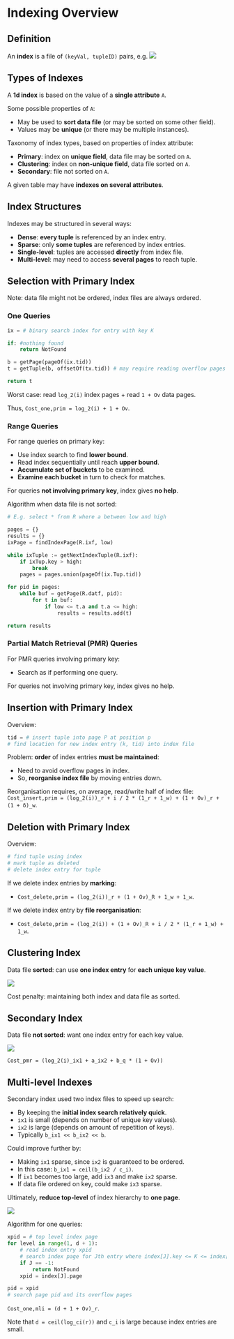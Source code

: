 # Indexing Overview
## Definition
An **index** is a file of ``(keyVal, tupleID)`` pairs, e.g.
![](https://cgi.cse.unsw.edu.au/~cs9315/21T1/lectures/indexing/Pics/file-struct/index.png)

## Types of Indexes
A **1d index** is based on the value of a **single attribute** ``A``.

Some possible properties of ``A``:
- May be used to **sort data file** (or may be sorted on some other field).
- Values may be **unique** (or there may be multiple instances).

Taxonomy of index types, based on properties of index attribute:
- **Primary**: index on **unique field**, data file may be sorted on ``A``.
- **Clustering**: index on **non-unique field**, data file sorted on ``A``.
- **Secondary**: file not sorted on ``A``.

A given table may have **indexes on several attributes**.

## Index Structures
Indexes may be structured in several ways:
- **Dense**: **every tuple** is referenced by an index entry.
- **Sparse**: only **some tuples** are referenced by index entries.
- **Single-level**: tuples are accessed **directly** from index file.
- **Multi-level**: may need to access **several pages** to reach tuple.

## Selection with Primary Index
Note: data file might not be ordered, index files are always ordered.

### One Queries
```py
ix = # binary search index for entry with key K

if: #nothing found
    return NotFound

b = getPage(pageOf(ix.tid))
t = getTuple(b, offsetOf(tx.tid)) # may require reading overflow pages

return t
```

Worst case: read ``log_2(i)`` index pages + read ``1 + Ov`` data pages.

Thus, ``Cost_one,prim = log_2(i) + 1 + Ov``.

### Range Queries
For range queries on primary key:
- Use index search to find **lower bound**.
- Read index sequentially until reach **upper bound**.
- **Accumulate set of buckets** to be examined.
- **Examine each bucket** in turn to check for matches.

For queries **not involving primary key**, index gives **no help**.

Algorithm when data file is not sorted:
```py
# E.g. select * from R where a between low and high

pages = {}
results = {}
ixPage = findIndexPage(R.ixf, low)

while ixTuple := getNextIndexTuple(R.ixf):
    if ixTup.key > high:
        break
    pages = pages.union(pageOf(ix.Tup.tid))

for pid in pages:
    while buf = getPage(R.datf, pid):
        for t in buf:
            if low <= t.a and t.a <= high:
                results = results.add(t)

return results
```

### Partial Match Retrieval (PMR) Queries
For PMR queries involving primary key:
- Search as if performing one query.

For queries not involving primary key, index gives no help.

## Insertion with Primary Index
Overview:
```py
tid = # insert tuple into page P at position p
# find location for new index entry (k, tid) into index file
```

Problem: **order** of index entries **must be maintained**:
- Need to avoid overflow pages in index.
- So, **reorganise index file** by moving entries down.

Reorganisation requires, on average, read/write half of index file:
``Cost_insert,prim = (log_2(i))_r + i / 2 * (1_r + 1_w) + (1 + Ov)_r + (1 + δ)_w``.

## Deletion with Primary Index
Overview:
```py
# find tuple using index
# mark tuple as deleted
# delete index entry for tuple
```

If we delete index entries by **marking**:
- ``Cost_delete,prim = (log_2(i))_r + (1 + Ov)_R + 1_w + 1_w``.

If we delete index entry by **file reorganisation**:
- ``Cost_delete,prim = (log_2(i)) + (1 + Ov)_R + i / 2 * (1_r + 1_w) + 1_w``.

## Clustering Index
Data file **sorted**: can use **one index entry** for **each unique key value**.

![](https://cgi.cse.unsw.edu.au/~cs9315/21T1/lectures/indexing/Pics/file-struct/clustering-index.png)

Cost penalty: maintaining both index and data file as sorted.

## Secondary Index
Data file **not sorted**: want one index entry for each key value.

![](https://cgi.cse.unsw.edu.au/~cs9315/21T1/lectures/indexing/Pics/file-struct/sec-index.png)

``Cost_pmr = (log_2(i)_ix1 + a_ix2 + b_q * (1 + Ov))``

## Multi-level Indexes
Secondary index used two index files to speed up search:
- By keeping the **initial index search relatively quick**. 
- ``ix1`` is small (depends on number of unique key values).
- ``ix2`` is large (depends on amount of repetition of keys).
- Typically ``b_ix1 << b_ix2 << b``.

Could improve further by:
- Making ``ix1`` sparse, since ``ix2`` is guaranteed to be ordered.
- In this case: ``b_ix1 = ceil(b_ix2 / c_i)``.
- If ``ix1`` becomes too large, add ``ix3`` and make ``ix2`` sparse.
- If data file ordered on key, could make ``ix3`` sparse.

Ultimately, **reduce top-level** of index hierarchy to **one page**.

![](https://cgi.cse.unsw.edu.au/~cs9315/21T1/lectures/indexing/Pics/file-struct/multi-level-index.png)

Algorithm for one queries:
```py
xpid = # top level index page
for level in range(1, d + 1):
    # read index entry xpid
    # search index page for Jth entry where index[J].key <= K <= index[J + 1].key
    if J == -1:
        return NotFound
    xpid = index[J].page

pid = xpid
# search page pid and its overflow pages
```

``Cost_one,mli = (d + 1 + Ov)_r``. 

Note that ``d = ceil(log_ci(r))`` and ``c_i`` is large because index entries are small.


